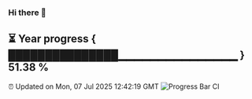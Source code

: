 ### Hi there 👋
⏳ Year progress { ███████████████▁▁▁▁▁▁▁▁▁▁▁▁▁▁▁ } 51.38 %
---
⏰ Updated on Mon, 07 Jul 2025 12:42:19 GMT
![Progress Bar CI](https://github.com/liununu/liununu/workflows/Progress%20Bar%20CI/badge.svg)
